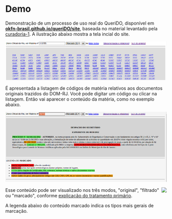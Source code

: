 # Demo

Demonstração de um processo de uso real do QueriDO, 
disponível em [**okfn-brasil.github.io/queriDO/site**](https://okfn-brasil.github.io/queriDO/site), 
baseada no material levantado pela [curadoria-1](reports/curadoria001.md).
A ilustração abaixo mostra a tela incial do site. 

![](assets/telaDemo02.png)

É apresentada a listagem de códigos de matéria relativos aos documentos originais trazidos do DOM-RJ. 
Você pode digitar um código ou clicar na listagem. Então vai aparecer o conteúdo da matéria, como no exemplo abaixo.


![](assets/telaDemo01.png)


<img style="float: right;" src="https://raw.githubusercontent.com/okfn-brasil/queriDO/master/docs/assets/telaDemo02-detalhe.png">

Esse conteúdo pode ser visualizado nos três modos, "original", "filtrado" ou "marcado", 
conforme [explicação do tratamento primário](index.md#tratamento-primario).

A legenda abaixo do conteúdo marcado indica os tipos mais gerais de marcação.

